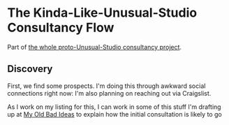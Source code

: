 # The Kinda-Like-Unusual-Studio Consultancy Flow

Part of [the whole proto-Unusual-Studio consultancy project][job].

[job]: eed93-x6az8-aa81t-qyz9k-aspav

## Discovery

First, we find some prospects. I'm doing this through awkward social connections right now: I'm also planning on reaching out via Craigslist.

As I work on my listing for this, I can work in some of this stuff I'm drafting up at [My Old Bad Ideas][MOBI] to explain how the initial consultation is likely to go

[MOBI]: yfsxd-ek388-ct9ye-xb9we-qb9mj
